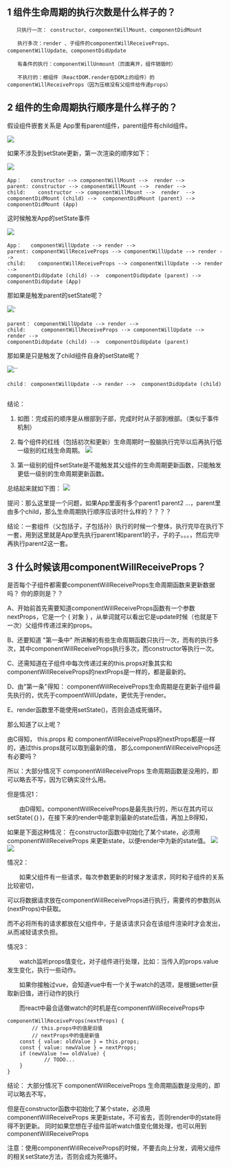 ## 1 组件生命周期的执行次数是什么样子的？
```
   只执行一次： constructor、componentWillMount、componentDidMount

　　执行多次：render 、子组件的componentWillReceiveProps、componentWillUpdate、componentDidUpdate

　　有条件的执行：componentWillUnmount（页面离开，组件销毁时）

　　不执行的：根组件（ReactDOM.render在DOM上的组件）的componentWillReceiveProps（因为压根没有父组件给传递props）
``` 

## 2 组件的生命周期执行顺序是什么样子的？

假设组件嵌套关系是  App里有parent组件，parent组件有child组件。

![](https://images2018.cnblogs.com/blog/905482/201806/905482-20180623010305677-1731144297.png)

如果不涉及到setState更新，第一次渲染的顺序如下：

![](https://images2018.cnblogs.com/blog/905482/201806/905482-20180623010918232-1309924858.png)
```
App：   constructor --> componentWillMount -->  render --> 
parent: constructor --> componentWillMount -->  render --> 
child:    constructor --> componentWillMount -->  render  --> 
componentDidMount (child) -->  componentDidMount (parent) --> componentDidMount (App)
 ```

这时候触发App的setState事件

![](https://images2018.cnblogs.com/blog/905482/201806/905482-20180623011559357-19784119.png)
```
App：   componentWillUpdate --> render --> 
parent: componentWillReceiveProps --> componentWillUpdate --> render --> 
child:    componentWillReceiveProps --> componentWillUpdate --> render -->
componentDidUpdate (child) -->  componentDidUpdate (parent) --> componentDidUpdate (App)
``` 

那如果是触发parent的setState呢？

![](https://images2018.cnblogs.com/blog/905482/201806/905482-20180623012011552-2017869092.png)`
```
parent： componentWillUpdate --> render --> 
child:     componentWillReceiveProps --> componentWillUpdate --> render --> 
componentDidUpdate (child) -->  componentDidUpdate (parent) 
```

那如果是只是触发了child组件自身的setState呢？

![](https://images2018.cnblogs.com/blog/905482/201806/905482-20180623012039074-2037301353.png)``
```
child： componentWillUpdate --> render -->  componentDidUpdate (child)
 
```
结论：

1. 如图：完成前的顺序是从根部到子部，完成时时从子部到根部。（类似于事件机制）

2. 每个组件的红线（包括初次和更新）生命周期时一股脑执行完毕以后再执行低一级别的红线生命周期。
![](https://images2018.cnblogs.com/blog/905482/201806/905482-20180623013527112-2052431114.png)

3. 第一级别的组件setState是不能触发其父组件的生命周期更新函数，只能触发更低一级别的生命周期更新函数。
 
总结起来就如下图：
![](https://images2018.cnblogs.com/blog/905482/201806/905482-20180623013925218-118360954.png)


 提问：那么这里提一个问题，如果App里面有多个parent1 parent2 ...，parent里由多个child，那么生命周期执行顺序应该时什么样的？？？？

结论：一套组件（父包括子，子包括孙）执行的时候一个整体，执行完毕在执行下一套，用到这里就是App里先执行parent1和parent1的子，子的子。。。，然后完毕再执行parent2这一套。

## 3 什么时候该用componentWillReceiveProps？
是否每个子组件都需要componentWillReceiveProps生命周期函数来更新数据吗？ 你的原则是？？


A、开始前首先需要知道componentWillReceiveProps函数有一个参数nextProps，它是一个 { 对象 } ，从单词就可以看出它是update时候（也就是下一次）父组件传递过来的props。

B、还要知道 "第一条中" 所讲解的有些生命周期函数只执行一次，而有的执行多次，其中componentWillReceiveProps执行多次，而constructor等执行一次。

C、还需知道在子组件中每次传递过来的this.props对象其实和componentWillReceiveProps的nextProps是一样的，都是最新的。

D、由"第一条"得知： componentWillReceiveProps生命周期是在更新子组件最先执行的，优先于compoentWillUpdate，更优先于render。

E、render函数里不能使用setState()，否则会造成死循环。

 
那么知道了以上呢？  


由C得知，  this.props  和  componentWillReceiveProps的nextProps都是一样的，通过this.props就可以取到最新的值， 那么componentWillReceiveProps还有必要吗？

所以：大部分情况下 componentWillReceiveProps 生命周期函数是没用的，即可以略去不写，因为它确实没什么用。

 

但是情况1：

　　由D得知，componentWillReceiveProps是最先执行的，所以在其内可以setState(｛｝)，在接下来的render中能拿到最新的state后值，再加上B得知，

如果是下面这种情况： 在constructor函数中初始化了某个state，必须用 componentWillReceiveProps 来更新state，以便render中为新的state值。
![](https://images2018.cnblogs.com/blog/905482/201806/905482-20180623024251177-396333695.png)
![](https://images2018.cnblogs.com/blog/905482/201806/905482-20180623024601879-1444777769.png)


 情况2：

　　如果父组件有一些请求，每次参数更新的时候才发请求，同时和子组件的关系比较密切，

可以将数据请求放在componentWillReceiveProps进行执行，需要传的参数则从(nextProps)中获取。

而不必将所有的请求都放在父组件中，于是该请求只会在该组件渲染时才会发出，从而减轻请求负担。


 情况3：

　　watch监听props值变化，对子组件进行处理，比如：当传入的props.value发生变化，执行一些动作。 

　　如果你接触过vue，会知道vue中有一个关于watch的选项，是根据setter获取新旧值，进行动作的执行

　　而react中最合适做watch的时机是在componentWillReceiveProps中

```
componentWillReceiveProps(nextProps) {
        // this.props中的值是旧值
        // nextProps中的值是新值
    const { value: oldValue } = this.props;
    const { value: newValue } = nextProps;
    if (newValue !== oldValue) {
            // TODO...
    }
}
```
 

结论： 大部分情况下 componentWillReceiveProps 生命周期函数是没用的，即可以略去不写，

但是在constructor函数中初始化了某个state，必须用 componentWillReceiveProps 来更新state，不可省去，否则render中的state将得不到更新。
同时如果您想在子组件监听watch值变化做处理，也可以用到componentWillReceiveProps

注意：使用componentWillReceiveProps的时候，不要去向上分发，调用父组件的相关setState方法，否则会成为死循环。
